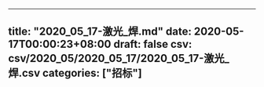 
---
title: "2020_05_17-激光_焊.md"
date: 2020-05-17T00:00:23+08:00
draft: false
csv: csv/2020_05/2020_05_17/2020_05_17-激光_焊.csv
categories: ["招标"]
---
